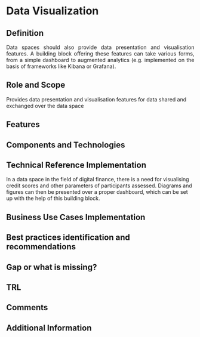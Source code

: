# Data Visualization

## Definition
<div align="justify">Data spaces should also provide data presentation and visualisation features. A building block offering these features can take various forms, from a simple dashboard to augmented analytics (e.g. implemented on the basis of frameworks like Kibana or Grafana).</div> 

## Role and Scope
<div allign="justify">Provides data presentation and visualisation features for data shared and exchanged over the data space</div>

## Features

## Components and Technologies

## Technical Reference Implementation
<div allign="justify">In a data space in the field of digital finance, there is a need for visualising credit scores and other parameters of participants assessed. Diagrams and figures can then be presented over a proper dashboard, which can be set up with the help of this building block.</div>

## Business Use Cases Implementation

## Best practices identification and recommendations

## Gap or what is missing?

## TRL

## Comments

## Additional Information
